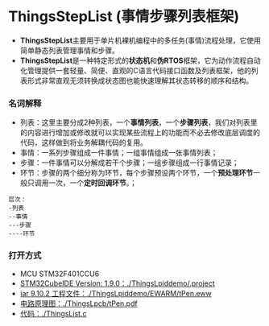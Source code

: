 # ThingsStepList (事情步骤列表框架)

- **ThingsStepList**主要用于单片机裸机编程中的多任务(事情)流程处理，它使用简单静态列表管理事情和步骤。
- **ThingsStepList**是一种特定形式的**状态机**和**伪RTOS**框架，它为动作流程自动化管理提供一套轻量、简便、直观的C语言代码接口函数及列表框架，他的列表形式非常直观无须转换成状态图也能快速理解其状态转移的顺序和结构。


### 名词解释

- 列表：这里主要分成2种列表，一个**事情列表**，一个**步骤列表**，我们对列表里的内容进行增加或修改就可以实现某些流程上的功能而不必去修改底层调度的代码，这样做到将业务解耦代码的复用。
- 事情：一系列步骤组成一件事情；一组事情组成一张事情列表；
- 步骤：一件事情可以分解成若干个步骤；一组步骤组成一行事情记录；
- 环节：步骤的两个细分称为环节，每个步骤预设两个环节，一个**预处理环节**一般只调用一次，一个**定时回调环节**。；

```
层次：
-列表 
--事情
---步骤
----环节
```

### 打开方式

- MCU STM32F401CCU6
- [STM32CubeIDE Version: 1.9.0：./ThingsLpiddemo/.project](./ThingsLpiddemo/.project)
- [iar 9.10.2 工程文件：./ThingsLpiddemo/EWARM/tPen.eww](./ThingsLpiddemo/EWARM/tPen.eww)
- [电路原理图：./ThingsLpcb/tPen.pdf](./ThingsLpcb/tPen.pdf)
- [代码：./ThingsList.c](./ThingsList.c)

